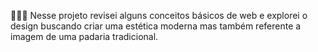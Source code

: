 🍞🥐🥨 Nesse projeto revisei alguns conceitos básicos de web e explorei o design buscando criar uma estética moderna mas também referente a imagem de uma padaria tradicional.
